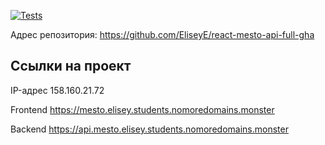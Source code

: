 [![Tests](https://github.com/EliseyE/react-mesto-api-full-gha/actions/workflows/tests.yml/badge.svg)](https://github.com/EliseyE/react-mesto-api-full-gha/actions/workflows/tests.yml)
 
Адрес репозитория: https://github.com/EliseyE/react-mesto-api-full-gha

## Ссылки на проект

IP-адрес 158.160.21.72

Frontend https://mesto.elisey.students.nomoredomains.monster

Backend https://api.mesto.elisey.students.nomoredomains.monster
